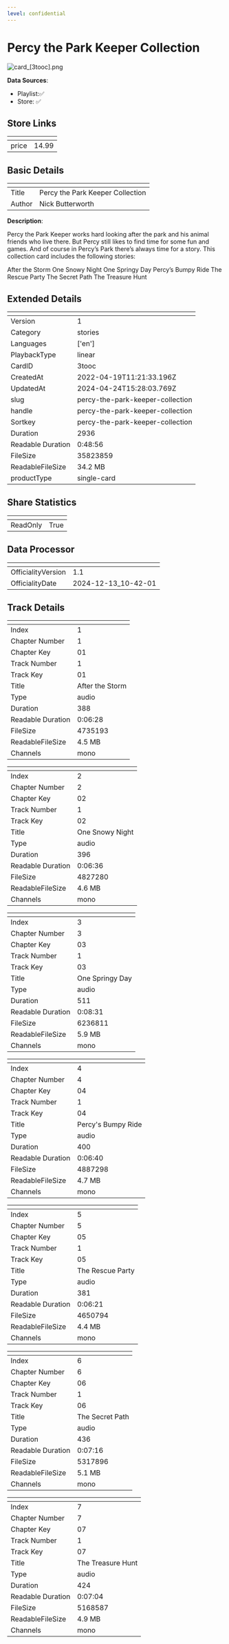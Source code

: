 ```yaml
---
level: confidential
---
```

# Percy the Park Keeper Collection

![card_[3tooc].png](../../img/cards/card_[3tooc].png)

**Data Sources**: 

- Playlist:✅
- Store: ✅


## Store Links

| <!-- --> | <!-- --> |
| - | - |
| price | 14.99 |


## Basic Details

| <!-- --> | <!-- --> |
| - | - |
| Title | Percy the Park Keeper Collection |
| Author | Nick Butterworth |

**Description**:

Percy the Park Keeper works hard looking after the park and his animal friends who live there. But Percy still likes to find time for some fun and games. And of course in Percy’s Park there’s always time for a story. This collection card includes the following stories: 

After the Storm
One Snowy Night
One Springy Day
Percy’s Bumpy Ride
The Rescue Party
The Secret Path
The Treasure Hunt



## Extended Details

| <!-- --> | <!-- --> |
| - | - |
| Version | 1 |
| Category | stories |
| Languages | ['en'] |
| PlaybackType | linear |
| CardID | 3tooc |
| CreatedAt | 2022-04-19T11:21:33.196Z |
| UpdatedAt | 2024-04-24T15:28:03.769Z |
| slug | percy-the-park-keeper-collection |
| handle | percy-the-park-keeper-collection |
| Sortkey | percy-the-park-keeper-collection |
| Duration | 2936 |
| Readable Duration | 0:48:56 |
| FileSize | 35823859 |
| ReadableFileSize | 34.2 MB |
| productType | single-card |


## Share Statistics

| <!-- --> | <!-- --> |
| - | - |
| ReadOnly | True |


## Data Processor

| <!-- --> | <!-- --> |
| - | - |
| OfficialityVersion | 1.1
| OfficialityDate | 2024-12-13_10-42-01


## Track Details

| <!-- --> | <!-- --> |
| - | - |
| Index | 1 |
| Chapter Number | 1 |
| Chapter Key | 01 |
| Track Number | 1 |
| Track Key | 01 |
| Title | After the Storm |
| Type | audio |
| Duration | 388 |
| Readable Duration | 0:06:28 |
| FileSize | 4735193 |
| ReadableFileSize | 4.5 MB |
| Channels | mono |

| <!-- --> | <!-- --> |
| - | - |
| Index | 2 |
| Chapter Number | 2 |
| Chapter Key | 02 |
| Track Number | 1 |
| Track Key | 02 |
| Title | One Snowy Night |
| Type | audio |
| Duration | 396 |
| Readable Duration | 0:06:36 |
| FileSize | 4827280 |
| ReadableFileSize | 4.6 MB |
| Channels | mono |

| <!-- --> | <!-- --> |
| - | - |
| Index | 3 |
| Chapter Number | 3 |
| Chapter Key | 03 |
| Track Number | 1 |
| Track Key | 03 |
| Title | One Springy Day |
| Type | audio |
| Duration | 511 |
| Readable Duration | 0:08:31 |
| FileSize | 6236811 |
| ReadableFileSize | 5.9 MB |
| Channels | mono |

| <!-- --> | <!-- --> |
| - | - |
| Index | 4 |
| Chapter Number | 4 |
| Chapter Key | 04 |
| Track Number | 1 |
| Track Key | 04 |
| Title | Percy's Bumpy Ride |
| Type | audio |
| Duration | 400 |
| Readable Duration | 0:06:40 |
| FileSize | 4887298 |
| ReadableFileSize | 4.7 MB |
| Channels | mono |

| <!-- --> | <!-- --> |
| - | - |
| Index | 5 |
| Chapter Number | 5 |
| Chapter Key | 05 |
| Track Number | 1 |
| Track Key | 05 |
| Title | The Rescue Party |
| Type | audio |
| Duration | 381 |
| Readable Duration | 0:06:21 |
| FileSize | 4650794 |
| ReadableFileSize | 4.4 MB |
| Channels | mono |

| <!-- --> | <!-- --> |
| - | - |
| Index | 6 |
| Chapter Number | 6 |
| Chapter Key | 06 |
| Track Number | 1 |
| Track Key | 06 |
| Title | The Secret Path |
| Type | audio |
| Duration | 436 |
| Readable Duration | 0:07:16 |
| FileSize | 5317896 |
| ReadableFileSize | 5.1 MB |
| Channels | mono |

| <!-- --> | <!-- --> |
| - | - |
| Index | 7 |
| Chapter Number | 7 |
| Chapter Key | 07 |
| Track Number | 1 |
| Track Key | 07 |
| Title | The Treasure Hunt |
| Type | audio |
| Duration | 424 |
| Readable Duration | 0:07:04 |
| FileSize | 5168587 |
| ReadableFileSize | 4.9 MB |
| Channels | mono |

